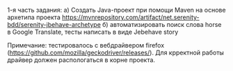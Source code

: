 1-я часть задания: а) Создать Java-проект при помощи Maven на основе архетипа проекта https://mvnrepository.com/artifact/net.serenity-bdd/serenity-jbehave-archetype 
б) автоматизировать поиск слова horse в Google Translate, тесты написать в виде Jebehave story

Примечание: тестировалось с вебдрайвером firefox (https://github.com/mozilla/geckodriver/releases/). Для крректной работы драйвер должен распологаться в корне проекта.
